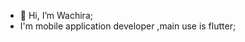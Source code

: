 - 👋 Hi, I’m Wachira;
- I'm mobile application developer ,main use is flutter;


<!---
Prince2529/Prince2529 is a ✨ special ✨ repository because its `README.md` (this file) appears on your GitHub profile.
You can click the Preview link to take a look at your changes.
--->
